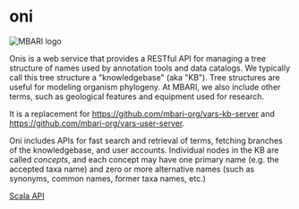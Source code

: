 # oni

![MBARI logo](images/logo-mbari-3b.png)

Onis is a web service that provides a RESTful API for managing a tree structure of names used by annotation tools and data catalogs. We typically call this tree structure a "knowledgebase" (aka "KB"). Tree structures are useful for modeling organism phylogeny. At MBARI, we also include other terms, such as geological features and equipment used for research. 

It is a replacement for <https://github.com/mbari-org/vars-kb-server> and <https://github.com/mbari-org/vars-user-server>. 

Oni includes APIs for fast search and retrieval of terms, fetching branches of the knowledgebase, and user accounts. Individual nodes in the KB are called _concepts_, and each concept may have one primary name (e.g. the accepted taxa name) and zero or more alternative names (such as synonyms, common names, former taxa names, etc.)

[Scala API](api/index.html)

